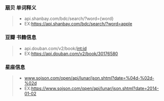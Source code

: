 ### 扇贝 单词释义
>* api.shanbay.com/bdc/search/?word={word}
>* EX:https://api.shanbay.com/bdc/search/?word=apple


### 豆瓣 书籍信息
>* api.douban.com/v2/book/<int:id>
>* EX:https://api.douban.com/v2/book/30176580


### 星座信息
>* www.sojson.com/open/api/lunar/json.shtml?date=%04d-%02d-%02d
>* EX:https://www.sojson.com/open/api/lunar/json.shtml?date=2014-01-02

